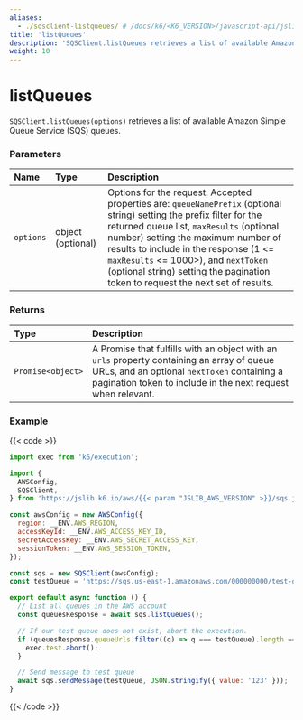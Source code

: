 ```yaml
---
aliases:
  - ./sqsclient-listqueues/ # /docs/k6/<K6_VERSION>/javascript-api/jslib/aws/sqsclient/sqsclient-listqueues/
title: 'listQueues'
description: 'SQSClient.listQueues retrieves a list of available Amazon SQS queues'
weight: 10
---
```


# listQueues

`SQSClient.listQueues(options)` retrieves a list of available Amazon Simple Queue Service (SQS) queues.

### Parameters

| Name      | Type              | Description                                                                                                                                                                                                                                                                                                                                                                   |
| :-------- | :---------------- | :---------------------------------------------------------------------------------------------------------------------------------------------------------------------------------------------------------------------------------------------------------------------------------------------------------------------------------------------------------------------------- |
| `options` | object (optional) | Options for the request. Accepted properties are: `queueNamePrefix` (optional string) setting the prefix filter for the returned queue list, `maxResults` (optional number) setting the maximum number of results to include in the response (1 <= `maxResults` <= 1000>), and `nextToken` (optional string) setting the pagination token to request the next set of results. |

### Returns

| Type              | Description                                                                                                                                                                                               |
| :---------------- | :-------------------------------------------------------------------------------------------------------------------------------------------------------------------------------------------------------- |
| `Promise<object>` | A Promise that fulfills with an object with an `urls` property containing an array of queue URLs, and an optional `nextToken` containing a pagination token to include in the next request when relevant. |

### Example

{{< code >}}

```javascript
import exec from 'k6/execution';

import {
  AWSConfig,
  SQSClient,
} from 'https://jslib.k6.io/aws/{{< param "JSLIB_AWS_VERSION" >}}/sqs.js';

const awsConfig = new AWSConfig({
  region: __ENV.AWS_REGION,
  accessKeyId: __ENV.AWS_ACCESS_KEY_ID,
  secretAccessKey: __ENV.AWS_SECRET_ACCESS_KEY,
  sessionToken: __ENV.AWS_SESSION_TOKEN,
});

const sqs = new SQSClient(awsConfig);
const testQueue = 'https://sqs.us-east-1.amazonaws.com/000000000/test-queue';

export default async function () {
  // List all queues in the AWS account
  const queuesResponse = await sqs.listQueues();

  // If our test queue does not exist, abort the execution.
  if (queuesResponse.queueUrls.filter((q) => q === testQueue).length == 0) {
    exec.test.abort();
  }

  // Send message to test queue
  await sqs.sendMessage(testQueue, JSON.stringify({ value: '123' }));
}
```

{{< /code >}}

